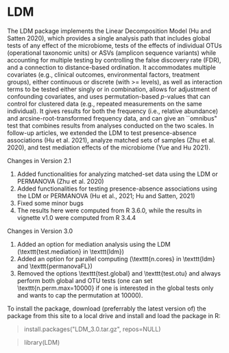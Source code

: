 # LDM

The LDM package implements the Linear Decomposition Model (Hu and Satten 2020), which provides a single analysis path that includes global tests of any effect of the microbiome, tests of the effects of individual OTUs (operational taxonomic units) or ASVs (amplicon sequence variants) while accounting for multiple testing by controlling the false discovery rate (FDR), and a connection to distance-based ordination. It accommodates multiple covariates (e.g., clinical outcomes, environmental factors, treatment groups), either continuous or discrete (with >= levels), as well as interaction terms to be tested either singly or in combination, allows for adjustment of confounding covariates, and uses permutation-based $p$-values that can control for clustered data (e.g., repeated measurements on the same individual). It gives results for both the frequency (i.e., relative abundance) and arcsine-root-transformed frequency data, and can give an ``omnibus" test that combines results from analyses conducted on the two scales. In follow-up articles, we extended the LDM to test presence-absence associations (Hu et al. 2021), analyze matched sets of samples (Zhu et al. 2020), and test mediation effects of the microbiome (Yue and Hu 2021).

Changes in Version 2.1
1. Added functionalities for analyzing matched-set data using the LDM or PERMANOVA (Zhu et al. 2020)
2. Added functionalities for testing presence-absence associations using the LDM or PERMANOVA (Hu et al., 2021; Hu and Satten, 2021)
3. Fixed some minor bugs
4. The results here were computed from R 3.6.0, while the results in vignette v1.0 were computed from R 3.4.4

Changes in Version 3.0
1. Added an option for mediation analysis using the LDM (\texttt{test.mediation} in \texttt{ldm})
2. Added an option for parallel computing (\texttt{n.cores} in \texttt{ldm} and \texttt{permanovaFL})
3. Removed the options \texttt{test.global} and \texttt{test.otu} and always perform both global and OTU tests (one can set \texttt{n.perm.max=10000} if one is interested in the global tests only and wants to cap the permutation at 10000).

To install the package, download (preferrably the latest version of) the package from this site to a local drive and install and load the package in R:

> install.packages("LDM_3.0.tar.gz", repos=NULL) 

> library(LDM)

